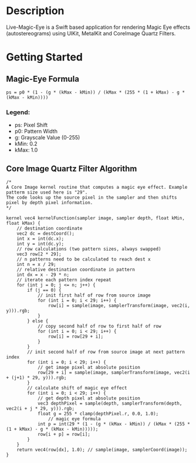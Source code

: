 # Description

Live-Magic-Eye is a Swift based application for rendering Magic Eye effects (autostereograms) using UIKit, MetalKit and CoreImage Quartz Filters.

# Getting Started

## Magic-Eye Formula

```
ps = p0 * (1 - (g * (kMax - kMin)) / (kMax * (255 * (1 + kMax) - g * (kMax - kMin))))
```

### Legend:
- ps: Pixel Shift
- p0: Pattern Width
- g: Grayscale Value (0-255)
- kMin: 0.2
- kMax: 1.0

## Core Image Quartz Filter Algorithm

```
/*
A Core Image kernel routine that computes a magic eye effect. Example patterm size used here is "29".
The code looks up the source pixel in the sampler and then shifts pixel by depth pixel information.
*/

kernel vec4 kernelFunction(sampler image, sampler depth, float kMin, float kMax) {
	// destination coordinate
	vec2 dc = destCoord();
	int x = int(dc.x);
	int y = int(dc.y);
	// row calculations (two pattern sizes, always swapped)
	vec3 row[2 * 29];
	// n patterns need to be calculated to reach dest x
	int n = x / 29;
	// relative destination coordinate in pattern
	int dx = x - 29 * n;
	// iterate each pattern index repeat
	for (int j = 0; j <= n; j++) {
		if (j == 0) {
			// init first half of row from source image
			for (int i = 0; i < 29; i++) {
				row[i] = sample(image, samplerTransform(image, vec2(i, y))).rgb;
			}
		} else {
			// copy second half of row to first half of row
			for (int i = 0; i < 29; i++) {
				row[i] = row[29 + i];
			}
		}
		// init second half of row from source image at next pattern index
		for (int i = 0; i < 29; i++) {
			// get image pixel at absolute position
			row[29 + i] = sample(image, samplerTransform(image, vec2(i + (j+1) * 29, y))).rgb;
		}
		// calculate shift of magic eye effect
		for (int i = 0; i < 29; i++) {
			// get depth pixel at absolute position
			vec3 depthPixel = sample(depth, samplerTransform(depth, vec2(i + j * 29, y))).rgb;
			float g = 255 * clamp(depthPixel.r, 0.0, 1.0);
	         	// magic eye formula
			int p = int(29 * (1 - (g * (kMax - kMin)) / (kMax * (255 * (1 + kMax) - g * (kMax - kMin)))));
			row[i + p] = row[i];
		}
	}
	return vec4(row[dx], 1.0); // sample(image, samplerCoord(image));
}
```
